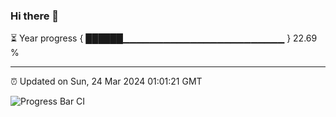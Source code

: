 ### Hi there 👋

⏳ Year progress { ██████▁▁▁▁▁▁▁▁▁▁▁▁▁▁▁▁▁▁▁▁▁▁▁▁ } 22.69 %

---

⏰ Updated on Sun, 24 Mar 2024 01:01:21 GMT

![Progress Bar CI](https://github.com/JuvenileQ/Progress-Bar-CI/workflows/main/badge.svg)
